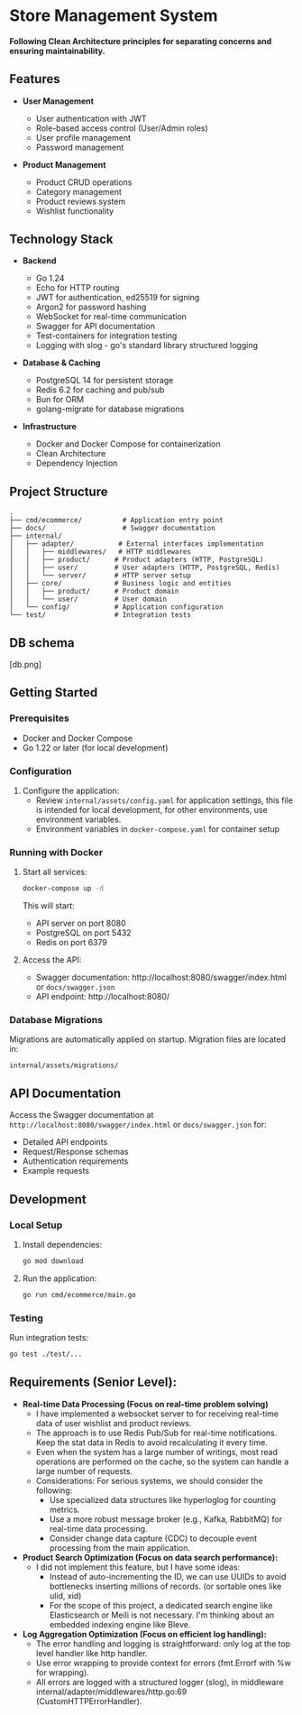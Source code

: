 # Store Management System

#### Following Clean Architecture principles for separating concerns and ensuring maintainability.

## Features

- **User Management**
  - User authentication with JWT
  - Role-based access control (User/Admin roles)
  - User profile management
  - Password management

- **Product Management**
  - Product CRUD operations
  - Category management
  - Product reviews system
  - Wishlist functionality

## Technology Stack

- **Backend**
  - Go 1.24
  - Echo for HTTP routing
  - JWT for authentication, ed25519 for signing
  - Argon2 for password hashing
  - WebSocket for real-time communication
  - Swagger for API documentation
  - Test-containers for integration testing
  - Logging with slog - go's standard library structured logging

- **Database & Caching**
  - PostgreSQL 14 for persistent storage
  - Redis 6.2 for caching and pub/sub
  - Bun for ORM
  - golang-migrate for database migrations

- **Infrastructure**
  - Docker and Docker Compose for containerization
  - Clean Architecture
  - Dependency Injection

## Project Structure

```
.
├── cmd/ecommerce/          # Application entry point
├── docs/                   # Swagger documentation
├── internal/
│   ├── adapter/           # External interfaces implementation
│   │   ├── middlewares/   # HTTP middlewares
│   │   ├── product/      # Product adapters (HTTP, PostgreSQL)
│   │   ├── user/         # User adapters (HTTP, PostgreSQL, Redis)
│   │   └── server/       # HTTP server setup
│   ├── core/             # Business logic and entities
│   │   ├── product/      # Product domain
│   │   └── user/         # User domain
│   └── config/           # Application configuration
└── test/                 # Integration tests
```

## DB schema 
[db.png]

## Getting Started

### Prerequisites

- Docker and Docker Compose
- Go 1.22 or later (for local development)

### Configuration

1. Configure the application:
   - Review `internal/assets/config.yaml` for application settings, this file is intended for local development, for other environments, use environment variables.
   - Environment variables in `docker-compose.yaml` for container setup

### Running with Docker

1. Start all services:
   ```bash
   docker-compose up -d
   ```

   This will start:
   - API server on port 8080
   - PostgreSQL on port 5432
   - Redis on port 6379

2. Access the API:
   - Swagger documentation: http://localhost:8080/swagger/index.html or `docs/swagger.json`
   - API endpoint: http://localhost:8080/

### Database Migrations

Migrations are automatically applied on startup. Migration files are located in:
```
internal/assets/migrations/
```

## API Documentation

Access the Swagger documentation at `http://localhost:8080/swagger/index.html` or `docs/swagger.json` for:
- Detailed API endpoints
- Request/Response schemas
- Authentication requirements
- Example requests

## Development

### Local Setup

1. Install dependencies:
   ```bash
   go mod download
   ```

2. Run the application:
   ```bash
   go run cmd/ecommerce/main.go
   ```

### Testing

Run integration tests:
```bash
go test ./test/...
```

## Requirements (Senior Level):

- **Real-time Data Processing (Focus on real-time problem solving)**
    - I have implemented a websocket server to for receiving real-time data of user wishlist and product reviews.
    - The approach is to use Redis Pub/Sub for real-time notifications. Keep the stat data in Redis to avoid recalculating it every time.
    - Even when the system has a large number of writings, most read operations are performed on the cache, so the system can handle a large number of requests.
    - Considerations: For serious systems, we should consider the following:
        - Use specialized data structures like hyperloglog for counting metrics.
        - Use a more robust message broker (e.g., Kafka, RabbitMQ) for real-time data processing.
        - Consider change data capture (CDC) to decouple event processing from the main application.
- **Product Search Optimization (Focus on data search performance):**
    - I did not implement this feature, but I have some ideas:
        - Instead of auto-incrementing the ID, we can use UUIDs to avoid bottlenecks inserting millions of records. (or sortable ones like ulid, xid)
        - For the scope of this project, a dedicated search engine like Elasticsearch or Meili is not necessary. I'm thinking about an embedded indexing engine like Bleve.
- **Log Aggregation Optimization (Focus on efficient log handling):**
    - The error handling and logging is straightforward: only log at the top level handler like http handler.
    - Use error wrapping to provide context for errors (fmt.Errorf with %w for wrapping).
    - All errors are logged with a structured logger (slog), in middleware internal/adapter/middlewares/http.go:69 (CustomHTTPErrorHandler).